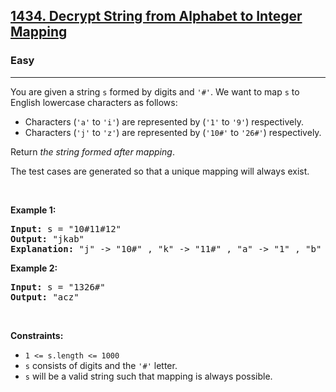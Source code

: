<h2><a href="https://leetcode.com/problems/decrypt-string-from-alphabet-to-integer-mapping/">1434. Decrypt String from Alphabet to Integer Mapping</a></h2><h3>Easy</h3><hr><p>You are given a string <code>s</code> formed by digits and <code>&#39;#&#39;</code>. We want to map <code>s</code> to English lowercase characters as follows:</p>

<ul>
	<li>Characters (<code>&#39;a&#39;</code> to <code>&#39;i&#39;</code>) are represented by (<code>&#39;1&#39;</code> to <code>&#39;9&#39;</code>) respectively.</li>
	<li>Characters (<code>&#39;j&#39;</code> to <code>&#39;z&#39;</code>) are represented by (<code>&#39;10#&#39;</code> to <code>&#39;26#&#39;</code>) respectively.</li>
</ul>

<p>Return <em>the string formed after mapping</em>.</p>

<p>The test cases are generated so that a unique mapping will always exist.</p>

<p>&nbsp;</p>
<p><strong class="example">Example 1:</strong></p>

<pre>
<strong>Input:</strong> s = &quot;10#11#12&quot;
<strong>Output:</strong> &quot;jkab&quot;
<strong>Explanation:</strong> &quot;j&quot; -&gt; &quot;10#&quot; , &quot;k&quot; -&gt; &quot;11#&quot; , &quot;a&quot; -&gt; &quot;1&quot; , &quot;b&quot; -&gt; &quot;2&quot;.
</pre>

<p><strong class="example">Example 2:</strong></p>

<pre>
<strong>Input:</strong> s = &quot;1326#&quot;
<strong>Output:</strong> &quot;acz&quot;
</pre>

<p>&nbsp;</p>
<p><strong>Constraints:</strong></p>

<ul>
	<li><code>1 &lt;= s.length &lt;= 1000</code></li>
	<li><code>s</code> consists of digits and the <code>&#39;#&#39;</code> letter.</li>
	<li><code>s</code> will be a valid string such that mapping is always possible.</li>
</ul>
